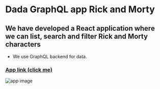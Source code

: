 # Dada GraphQL app Rick and Morty

## We have developed a React application where we can list, search and filter Rick and Morty characters

- We use GraphQL backend for data.

### [App link (click me)](https://dadarickandmorty.netlify.app/)

<image src="public/images/appImage.JPG" alt="app image">
